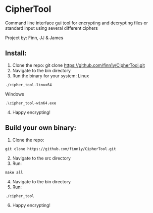 # CipherTool

Command line interface gui tool for encrypting and decrypting files or standard input using several different ciphers

Project by: Finn, JJ & James

## Install:
  1. Clone the repo:
  git clone https://github.com/finn1y/CipherTool.git
  2. Navigate to the bin directory
  3. Run the binary for your system:
  Linux
  ```
  ./cipher_tool-linux64
  ```
  Windows
  ```
  .\cipher_tool-win64.exe
  ```
  4. Happy encrypting!

## Build your own binary:
  1. Clone the repo:
  ```
  git clone https://github.com/finn1y/CipherTool.git
  ```
  2. Navigate to the src directory
  3. Run: 
  ```
  make all
  ```
  4. Navigate to the bin directory
  5. Run: 
  ```
  ./cipher_tool
  ```
  6. Happy encrypting!

